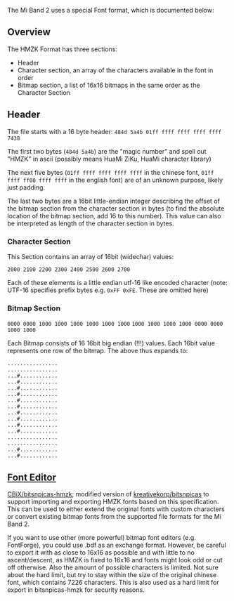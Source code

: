The Mi Band 2 uses a special Font format, which is documented below:

## Overview

The HMZK Format has three sections:

 * Header
 * Character section, an array of the characters available in the font in order
 * Bitmap section, a list of 16x16 bitmaps in the same order as the Character Section


## Header

The file starts with a 16 byte header:
`484d 5a4b 01ff ffff ffff ffff ffff 7438`

The first two bytes (`484d 5a4b`) are the "magic number" and spell out "HMZK" in ascii (possibly means HuaMi ZiKu, HuaMi character library)

The next five bytes (`01ff ffff ffff ffff ffff` in the chinese font, `01ff ffff ff00 ffff ffff` in the english font) are of an unknown purpose, likely just padding.

The last two bytes are a 16bit little-endian integer describing the offset of the bitmap section from the character section in bytes (to find the absolute location of the bitmap section, add 16 to this number). This value can also be interpreted as length of the character section in bytes.

### Character Section

This Section contains an array of 16bit (widechar) values:

`2000 2100 2200 2300 2400 2500 2600 2700`

Each of these elements is a little endian utf-16 like encoded character (note: UTF-16 specifies prefix bytes e.g. `0xFF 0xFE`. These are omitted here)

### Bitmap Section

`0000 0000 1000 1000 1000 1000 1000 1000`
`1000 1000 1000 1000 0000 0000 1000 1000`

Each Bitmap consists of 16 16bit big endian (!!!) values. Each 16bit value represents one row of the bitmap. The above thus expands to:

```
................
................
...#............
...#............
...#............
...#............
...#............
...#............
...#............
...#............
...#............
...#............
................
................
...#............
...#............
```

## [Font Editor](https://github.com/CBiX/bitsnpicas-hmzk)
[CBiX/bitsnpicas-hmzk](https://github.com/CBiX/bitsnpicas-hmzk); modified version of [kreativekorp/bitsnpicas](https://github.com/kreativekorp/bitsnpicas) to support importing and exporting HMZK fonts based on this specification. This can be used to either extend the original fonts with custom characters or convert existing bitmap fonts from the supported file formats for the Mi Band 2.

If you want to use other (more powerful) bitmap font editors (e.g. FontForge), you could use .bdf as an exchange format. However, be careful to export it with as close to 16x16 as possible and with little to no ascent/descent, as HMZK is fixed to 16x16 and fonts might look odd or cut off otherwise. Also the amount of possible characters is limited. Not sure about the hard limit, but try to stay within the size of the original chinese font, which contains 7226 characters. This is also used as a hard limit for export in bitsnpicas-hmzk for security reasons. 